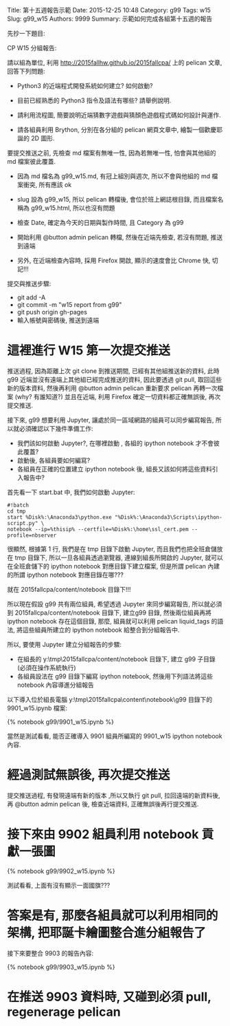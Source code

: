 Title: 第十五週報告示範
Date: 2015-12-25 10:48
Category: g99
Tags: w15
Slug: g99_w15
Authors: 9999
Summary: 示範如何完成各組第十五週的報告

先抄一下題目:

CP W15 分組報告:

請以組為單位, 利用 <http://2015fallhw.github.io/2015fallcpa/> 上的 pelican 文章, 回答下列問題:

* Python3 的近端程式開發系統如何建立? 如何啟動?

* 目前已經熟悉的 Python3 指令及語法有哪些? 請舉例說明.

* 請利用流程圖, 簡要說明近端猜數字遊戲與猜顏色遊戲程式碼如何設計與運作.

* 請各組員利用 Brython, 分別在各分組的 pelican 網頁文章中, 繪製一個歡慶耶誕的 2D 圖形.

要提交推送之前, 先檢查 md 檔案有無唯一性, 因為若無唯一性, 怕會與其他組的 md 檔案彼此覆蓋.

* 因為 md 檔名為 g99_w15.md, 有冠上組別與週次, 所以不會與他組的 md 檔案衝突, 所有應該 ok

* slug 設為 g99_w15, 所以 pelican 轉檔後, 會位於班上網誌根目錄,  而且檔案名稱為 g99_w15.html, 所以也沒有問題

* 檢查 Date, 確定為今天的日期與製作時間, 且 Category 為 g99

* 開始利用 @button admin pelican 轉檔, 然後在近端先檢查, 若沒有問題, 推送到遠端

* 另外, 在近端檢查內容時, 採用 Firefox 開啟, 顯示的速度會比 Chrome 快,  切記!!!

提交與推送步驟:

* git add -A
* git commit -m "w15 report from g99"
* git push origin gh-pages
* 輸入帳號與密碼後, 推送到遠端

# 這裡進行 W15 第一次提交推送

推送過程, 因為距離上次 git clone 到推送期間, 已經有其他組推送新的資料, 此時 g99 近端並沒有遠端上其他組已經完成推送的資料, 因此要透過 git pull, 取回這些新的版本資料, 然後再利用 @button admin pelican 重新要求 pelican 再轉一次檔案 (why? 有誰知道?)
並且在近端, 利用 Firefox 確定一切資料都正確無誤後, 再次提交推送.

接下來, g99 想要利用 Jupyter, 讓處於同一區域網路的組員可以同步編寫報告, 所以就必須確認以下幾件準備工作:

* 我們該如何啟動 Jupyter?, 在哪裡啟動 , 各組的 ipython notebook 才不會彼此覆蓋?
* 啟動後, 各組員要如何編寫?
* 各組員在正確的位置建立 ipython notebook 後, 組長又該如何將這些資料引入報告中?

首先看一下 start.bat 中, 我們如何啟動 Jupyter:

    #!batch
    cd tmp
    start %Disk%:\Anaconda3\python.exe "%Disk%:\Anaconda3\Scripts\ipython-script.py" \ 
    notebook --ip=%thisip% --certfile=%Disk%:\home\ssl_cert.pem --profile=nbserver
    
很顯然, 根據第 1 行, 我們是在 tmp 目錄下啟動 Jupyter, 而且我們也把全班倉儲放在 tmp 目錄下, 所以一旦各組員透過瀏覽器, 連線到組長所開啟的 Jupyter, 就可以在全班倉儲下的 ipython notebook 對應目錄下建立檔案, 但是所謂 pelican 內建的所謂 ipython notebook 對應目錄在哪???

就在 2015fallcpa/content/notebook 目錄下!!!

所以現在假設 g99 共有兩位組員, 希望透過 Jupyter 來同步編寫報告, 所以就必須到 2015fallcpa/content/notebook 目錄下, 建立g99 目錄, 然後兩位組員再將 ipython notebook 存在這個目錄, 那麼, 組員就可以利用 pelican liquid_tags 的語法, 將這些組員所建立的 ipython notebook 給整合到分組報告中.

所以, 要使用 Jupyter 建立分組報告的步驟:

* 在組長的  y:\tmp\2015fallcpa/content/notebook 目錄下, 建立 g99 子目錄 (必須在操作系統執行)
* 各組員設法在 g99 目錄下編寫 ipython notebook, 然後用下列語法將這些 notebook 內容導進分組報告

以下導入位於組長電腦 y:\tmp\2015fallcpa\content\notebook\g99 目錄下的 9901_w15.ipynb 檔案:

{% notebook g99/9901_w15.ipynb %}

當然是測試看看, 能否正確導入 9901 組員所編寫的 9901_w15 ipython notebook 內容.

# 經過測試無誤後, 再次提交推送

提交推送過程, 有發現遠端有新的版本 ,所以又執行 git pull, 拉回遠端的新資料後, 再 @button admin pelican 後, 檢查近端資料, 正確無誤後再行提交推送.

# 接下來由 9902 組員利用 notebook 貢獻一張圖

{% notebook g99/9902_w15.ipynb %}

測試看看, 上面有沒有顯示一面國旗???

# 答案是有, 那麼各組員就可以利用相同的架構, 把耶誕卡繪圖整合進分組報告了

接下來要整合 9903 的報告內容:

{% notebook g99/9903_w15.ipynb %}

# 在推送 9903 資料時, 又碰到必須 pull, regenerage pelican




